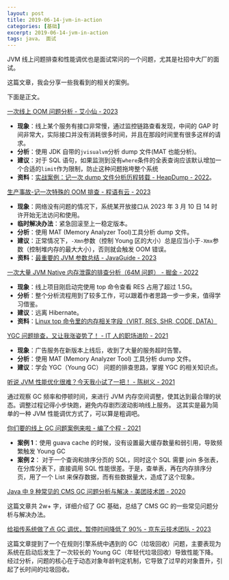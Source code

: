 ```yaml
---
layout: post
title: 2019-06-14-jvm-in-action
categories: [基础]
excerpt: 2019-06-14-jvm-in-action
tags: java， 面试  
---
```




JVM 线上问题排查和性能调优也是面试常问的一个问题，尤其是社招中大厂的面试。

这篇文章，我会分享一些我看到的相关的案例。

下面是正文。

[一次线上 OOM 问题分析 - 艾小仙 - 2023](https://juejin.cn/post/7205141492264976445)

- **现象**：线上某个服务有接口非常慢，通过监控链路查看发现，中间的 GAP 时间非常大，实际接口并没有消耗很多时间，并且在那段时间里有很多这样的请求。
- **分析**：使用 JDK 自带的`jvisualvm`分析 dump 文件(MAT 也能分析)。
- **建议**：对于 SQL 语句，如果监测到没有`where`条件的全表查询应该默认增加一个合适的`limit`作为限制，防止这种问题拖垮整个系统
- **资料**：[实战案例：记一次 dump 文件分析历程转载 - HeapDump - 2022](https://heapdump.cn/article/3489050)。

[生产事故-记一次特殊的 OOM 排查 - 程语有云 - 2023](https://www.cnblogs.com/mylibs/p/production-accident-0002.html)

- **现象**：网络没有问题的情况下，系统某开放接口从 2023 年 3 月 10 日 14 时许开始无法访问和使用。
- **临时解决办法**：紧急回滚至上一稳定版本。
- **分析**：使用 MAT (Memory Analyzer Tool)工具分析 dump 文件。
- **建议**：正常情况下，`-Xmn`参数（控制 Young 区的大小）总是应当小于`-Xmx`参数（控制堆内存的最大大小），否则就会触发 OOM 错误。
- **资料**：[最重要的 JVM 参数总结 - JavaGuide - 2023](https://javaguide.cn/java/jvm/jvm-parameters-intro.html)

[一次大量 JVM Native 内存泄露的排查分析（64M 问题） - 掘金 - 2022](https://juejin.cn/post/7078624931826794503)

- **现象**：线上项目刚启动完使用 top 命令查看 RES 占用了超过 1.5G。
- **分析**：整个分析流程用到了较多工作，可以跟着作者思路一步一步来，值得学习借鉴。
- **建议**：远离 Hibernate。
- **资料**：[Linux top 命令里的内存相关字段（VIRT, RES, SHR, CODE, DATA）](https://liam.page/2020/07/17/memory-stat-in-TOP/)

[YGC 问题排查，又让我涨姿势了！ - IT 人的职场进阶 - 2021](https://www.heapdump.cn/article/1661497)

- **现象**：广告服务在新版本上线后，收到了大量的服务超时告警。
- **分析**：使用 MAT (Memory Analyzer Tool) 工具分析 dump 文件。
- **建议**：学会 YGC（Young GC） 问题的排查思路，掌握 YGC 的相关知识点。

[听说 JVM 性能优化很难？今天我小试了一把！ - 陈树义 - 2021](https://shuyi.tech/archives/have-a-try-in-jvm-combat)

通过观察 GC 频率和停顿时间，来进行 JVM 内存空间调整，使其达到最合理的状态。调整过程记得小步快跑，避免内存剧烈波动影响线上服务。 这其实是最为简单的一种 JVM 性能调优方式了，可以算是粗调吧。

[你们要的线上 GC 问题案例来啦 - 编了个程 - 2021](https://mp.weixin.qq.com/s/df1uxHWUXzhErxW1sZ6OvQ)

- **案例 1**：使用 guava cache 的时候，没有设置最大缓存数量和弱引用，导致频繁触发 Young GC
- **案例 2**： 对于一个查询和排序分页的 SQL，同时这个 SQL 需要 join 多张表，在分库分表下，直接调用 SQL 性能很差。于是，查单表，再在内存排序分页，用了一个 List 来保存数据，而有些数据量大，造成了这个现象。

[Java 中 9 种常见的 CMS GC 问题分析与解决 - 美团技术团 - 2020](https://tech.meituan.com/2020/11/12/java-9-cms-gc.html)

这篇文章共 2w+ 字，详细介绍了 GC 基础，总结了 CMS GC 的一些常见问题分析与解决办法。

[给祖传系统做了点 GC 调优，暂停时间降低了 90% - 京东云技术团队 - 2023](https://juejin.cn/post/7311623433817571365)

这篇文章提到了一个在规则引擎系统中遇到的 GC（垃圾回收）问题，主要表现为系统在启动后发生了一次较长的 Young GC（年轻代垃圾回收）导致性能下降。经过分析，问题的核心在于动态对象年龄判定机制，它导致了过早的对象晋升，引起了长时间的垃圾回收。

<!-- @include: @article-footer.snippet.md -->
